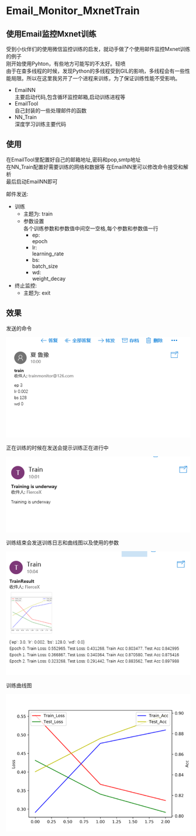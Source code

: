 # Email_Monitor_MxnetTrain
## 使用Email监控Mxnet训练
受到小伙伴们的使用微信监控训练的启发，就动手做了个使用邮件监控Mxnet训练的例子  
刚开始使用Pyhton，有些地方可能写的不太好。轻喷  
由于在查多线程的时候，发现Python的多线程受到GIL的影响，多线程会有一些性能局限。所以在这里我另开了一个进程来训练，为了保证训练性能不受影响。  
- EmailNN  
  主要启动代码,包含循环监控邮箱,启动训练进程等
- EmailTool  
  自己封装的一些处理邮件的函数
- NN_Train  
  深度学习训练主要代码

## 使用
在EmailTool里配置好自己的邮箱地址,密码和pop,smtp地址  
在NN_Train配置好需要训练的网络和数据等
在EmailNN里可以修改命令接受和解析  
最后启动EmailNN即可 
 
邮件发送:  
- 训练  
    - 主题为: train  
    - 参数设置  
    各个训练参数和参数值中间空一空格,每个参数和参数值一行
        - ep:  
        epoch
        - lr:  
        learning_rate
        - bs:  
        batch_size
        - wd:  
        weight_decay  
- 终止监控:
    - 主题为: exit

## 效果

发送的命令

![1](./1.PNG)

正在训练的时候在发送会提示训练正在进行中

![2](./2.PNG)

训练结束会发送训练日志和曲线图以及使用的参数

![3](./3.PNG)

训练曲线图

![4](./4.PNG)